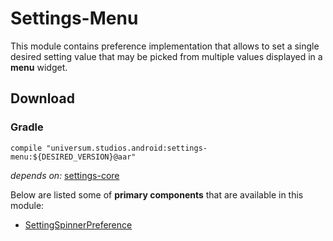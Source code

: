 Settings-Menu
===============

This module contains preference implementation that allows to set a single desired setting value that
may be picked from multiple values displayed in a **menu** widget.

## Download ##

### Gradle ###

    compile "universum.studios.android:settings-menu:${DESIRED_VERSION}@aar"

_depends on:_
[settings-core](https://github.com/universum-studios/android_settings/tree/master/library-core)

Below are listed some of **primary components** that are available in this module:

- [SettingSpinnerPreference](https://github.com/universum-studios/android_settings/blob/master/library-menu/src/main/java/universum/studios/android/setting/SettingSpinnerPreference.java)
